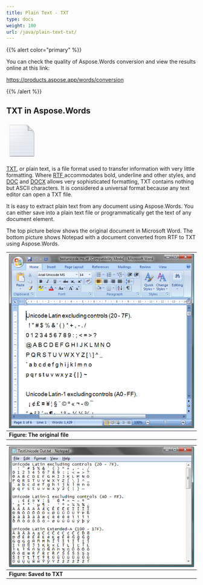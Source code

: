 ```yaml
---
title: Plain Text - TXT
type: docs
weight: 100
url: /java/plain-text-txt/
---
```


{{% alert color="primary" %}} 

You can check the quality of Aspose.Words conversion and view the results online at this link:

<https://products.aspose.app/words/conversion>

{{% /alert %}} 


## **TXT in Aspose.Words**
![todo:image_alt_text](plain-text-txt_1.png)

[TXT](https://docs.fileformat.com/word-processing/txt/), or plain text, is a file format used to transfer information with very little formatting. Where [RTF ](https://docs.fileformat.com/word-processing/rtf/)accommodates bold, underline and other styles, and [DOC](https://docs.fileformat.com/word-processing/doc/) and [DOCX](https://docs.fileformat.com/word-processing/docx/) allows very sophisticated formatting, TXT contains nothing but ASCII characters. It is considered a universal format because any text editor can open a TXT file.

It is easy to extract plain text from any document using Aspose.Words. You can either save into a plain text file or programmatically get the text of any document element.

The top picture below shows the original document in Microsoft Word. The bottom picture shows Notepad with a document converted from RTF to TXT using Aspose.Words.

|![todo:image_alt_text](plain-text-txt_2.png)|
| :- |
|**Figure: The original file**|


|![todo:image_alt_text](plain-text-txt_3.png)|
| :- |
|**Figure: Saved to TXT**|


